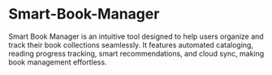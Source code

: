 # Smart-Book-Manager
Smart Book Manager is an intuitive tool designed to help users organize and track their book collections seamlessly. It features automated cataloging, reading progress tracking, smart recommendations, and cloud sync, making book management effortless.
